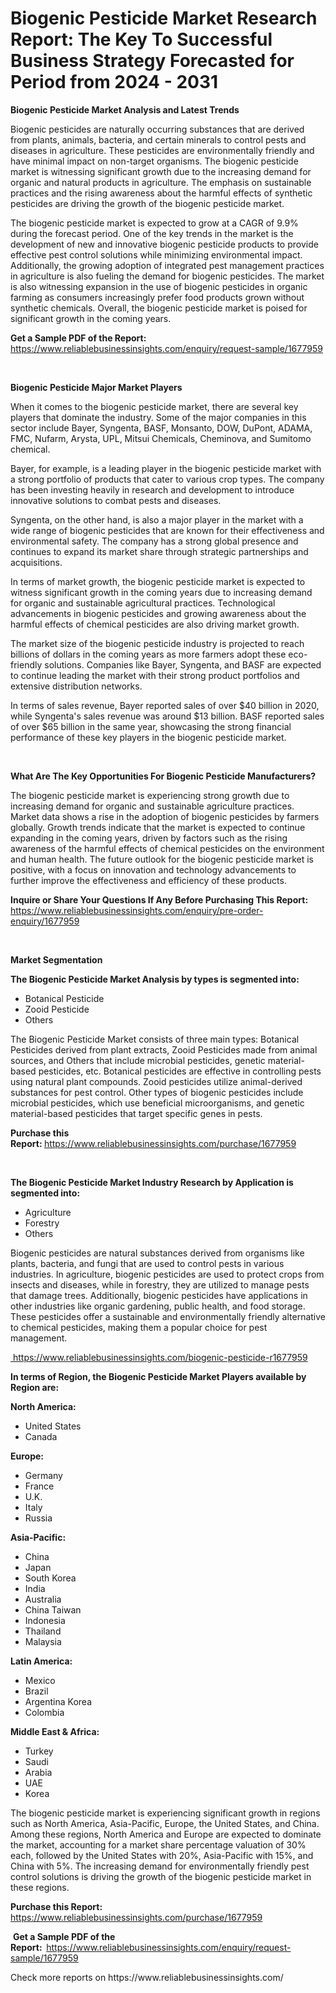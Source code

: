 <p><h1>Biogenic Pesticide Market Research Report: The Key To Successful Business Strategy Forecasted for Period from 2024 - 2031</h1></p><p><strong>Biogenic Pesticide Market Analysis and Latest Trends</strong></p>
<p><p>Biogenic pesticides are naturally occurring substances that are derived from plants, animals, bacteria, and certain minerals to control pests and diseases in agriculture. These pesticides are environmentally friendly and have minimal impact on non-target organisms. The biogenic pesticide market is witnessing significant growth due to the increasing demand for organic and natural products in agriculture. The emphasis on sustainable practices and the rising awareness about the harmful effects of synthetic pesticides are driving the growth of the biogenic pesticide market.</p><p>The biogenic pesticide market is expected to grow at a CAGR of 9.9% during the forecast period. One of the key trends in the market is the development of new and innovative biogenic pesticide products to provide effective pest control solutions while minimizing environmental impact. Additionally, the growing adoption of integrated pest management practices in agriculture is also fueling the demand for biogenic pesticides. The market is also witnessing expansion in the use of biogenic pesticides in organic farming as consumers increasingly prefer food products grown without synthetic chemicals. Overall, the biogenic pesticide market is poised for significant growth in the coming years.</p></p>
<p><strong>Get a Sample PDF of the Report:&nbsp;</strong> <a href="https://www.reliablebusinessinsights.com/enquiry/request-sample/1677959">https://www.reliablebusinessinsights.com/enquiry/request-sample/1677959</a></p>
<p>&nbsp;</p>
<p><strong>Biogenic Pesticide Major Market Players</strong></p>
<p><p>When it comes to the biogenic pesticide market, there are several key players that dominate the industry. Some of the major companies in this sector include Bayer, Syngenta, BASF, Monsanto, DOW, DuPont, ADAMA, FMC, Nufarm, Arysta, UPL, Mitsui Chemicals, Cheminova, and Sumitomo chemical. </p><p>Bayer, for example, is a leading player in the biogenic pesticide market with a strong portfolio of products that cater to various crop types. The company has been investing heavily in research and development to introduce innovative solutions to combat pests and diseases. </p><p>Syngenta, on the other hand, is also a major player in the market with a wide range of biogenic pesticides that are known for their effectiveness and environmental safety. The company has a strong global presence and continues to expand its market share through strategic partnerships and acquisitions. </p><p>In terms of market growth, the biogenic pesticide market is expected to witness significant growth in the coming years due to increasing demand for organic and sustainable agricultural practices. Technological advancements in biogenic pesticides and growing awareness about the harmful effects of chemical pesticides are also driving market growth.</p><p>The market size of the biogenic pesticide industry is projected to reach billions of dollars in the coming years as more farmers adopt these eco-friendly solutions. Companies like Bayer, Syngenta, and BASF are expected to continue leading the market with their strong product portfolios and extensive distribution networks.</p><p>In terms of sales revenue, Bayer reported sales of over $40 billion in 2020, while Syngenta's sales revenue was around $13 billion. BASF reported sales of over $65 billion in the same year, showcasing the strong financial performance of these key players in the biogenic pesticide market.</p></p>
<p>&nbsp;</p>
<p><strong>What Are The Key Opportunities For Biogenic Pesticide Manufacturers?</strong></p>
<p><p>The biogenic pesticide market is experiencing strong growth due to increasing demand for organic and sustainable agriculture practices. Market data shows a rise in the adoption of biogenic pesticides by farmers globally. Growth trends indicate that the market is expected to continue expanding in the coming years, driven by factors such as the rising awareness of the harmful effects of chemical pesticides on the environment and human health. The future outlook for the biogenic pesticide market is positive, with a focus on innovation and technology advancements to further improve the effectiveness and efficiency of these products.</p></p>
<p><strong>Inquire or Share Your Questions If Any Before Purchasing This Report:</strong> <a href="https://www.reliablebusinessinsights.com/enquiry/pre-order-enquiry/1677959">https://www.reliablebusinessinsights.com/enquiry/pre-order-enquiry/1677959</a></p>
<p>&nbsp;</p>
<p><strong>Market Segmentation</strong></p>
<p><strong>The Biogenic Pesticide Market Analysis by types is segmented into:</strong></p>
<p><ul><li>Botanical Pesticide</li><li>Zooid Pesticide</li><li>Others</li></ul></p>
<p><p>The Biogenic Pesticide Market consists of three main types: Botanical Pesticides derived from plant extracts, Zooid Pesticides made from animal sources, and Others that include microbial pesticides, genetic material-based pesticides, etc. Botanical pesticides are effective in controlling pests using natural plant compounds. Zooid pesticides utilize animal-derived substances for pest control. Other types of biogenic pesticides include microbial pesticides, which use beneficial microorganisms, and genetic material-based pesticides that target specific genes in pests.</p></p>
<p><strong>Purchase this Report:&nbsp;</strong><a href="https://www.reliablebusinessinsights.com/purchase/1677959">https://www.reliablebusinessinsights.com/purchase/1677959</a></p>
<p>&nbsp;</p>
<p><strong>The Biogenic Pesticide Market Industry Research by Application is segmented into:</strong></p>
<p><ul><li>Agriculture</li><li>Forestry</li><li>Others</li></ul></p>
<p><p>Biogenic pesticides are natural substances derived from organisms like plants, bacteria, and fungi that are used to control pests in various industries. In agriculture, biogenic pesticides are used to protect crops from insects and diseases, while in forestry, they are utilized to manage pests that damage trees. Additionally, biogenic pesticides have applications in other industries like organic gardening, public health, and food storage. These pesticides offer a sustainable and environmentally friendly alternative to chemical pesticides, making them a popular choice for pest management.</p></p>
<p><a href="https://www.reliablebusinessinsights.com/biogenic-pesticide-r1677959">&nbsp;https://www.reliablebusinessinsights.com/biogenic-pesticide-r1677959</a></p>
<p><strong>In terms of Region, the Biogenic Pesticide Market Players available by Region are:</strong></p>
<p>
    <p> <strong> North America: </strong>
        <ul>
            <li>United States</li>
            <li>Canada</li>
        </ul>
        </p> 
    <p> <strong> Europe: </strong>
        <ul>
            <li>Germany</li>
            <li>France</li>
            <li>U.K.</li>
            <li>Italy</li>
            <li>Russia</li>
        </ul>
        </p> 
    <p> <strong> Asia-Pacific: </strong>
        <ul>
            <li>China</li>
            <li>Japan</li>
            <li>South Korea</li>
            <li>India</li>
            <li>Australia</li>
            <li>China Taiwan</li>
            <li>Indonesia</li>
            <li>Thailand</li>
            <li>Malaysia</li>
        </ul>
        </p> 
    <p> <strong> Latin America: </strong>
        <ul>
            <li>Mexico</li>
            <li>Brazil</li>
            <li>Argentina Korea</li>
            <li>Colombia</li>
        </ul>
        </p> 
    <p> <strong> Middle East & Africa: </strong>
        <ul>
            <li>Turkey</li>
            <li>Saudi</li>
            <li>Arabia</li>
            <li>UAE</li>
            <li>Korea</li>
        </ul>
    </p>
    </p>
<p><p>The biogenic pesticide market is experiencing significant growth in regions such as North America, Asia-Pacific, Europe, the United States, and China. Among these regions, North America and Europe are expected to dominate the market, accounting for a market share percentage valuation of 30% each, followed by the United States with 20%, Asia-Pacific with 15%, and China with 5%. The increasing demand for environmentally friendly pest control solutions is driving the growth of the biogenic pesticide market in these regions.</p></p>
<p><strong>Purchase this Report: </strong><a href="https://www.reliablebusinessinsights.com/purchase/1677959">https://www.reliablebusinessinsights.com/purchase/1677959</a></p>
<p>&nbsp;<strong>Get a Sample PDF of the Report:&nbsp;&nbsp;</strong><a href="https://www.reliablebusinessinsights.com/enquiry/request-sample/1677959">https://www.reliablebusinessinsights.com/enquiry/request-sample/1677959</a></p>
<p><strong></strong></p>
<p>Check more reports on https://www.reliablebusinessinsights.com/</p>